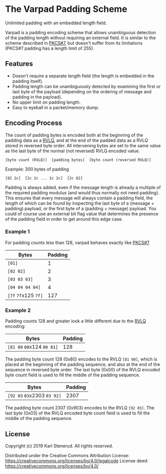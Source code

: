 The Varpad Padding Scheme
=========================

Unlimited padding with an embedded length field.

Varpad is a padding encoding scheme that allows unambiguous detection of the padding length without requiring an external field. It is similar to the scheme described in [PKCS#7](http://tools.ietf.org/html/rfc5652#section-6.3), but doesn't suffer from its limitations (PKCS#7 padding has a length limit of 255).



Features
--------

 * Doesn't require a separate length field (the length is embedded in the padding itself).
 * Padding length can be unambiguously detected by examining the first or last byte of the payload (depending on the ordering of message and padding in the payload).
 * No upper limit on padding length.
 * Easy to eyeball in a packet/memory dump.



Encoding Process
----------------

The count of padding bytes is encoded both at the beginning of the padding data as a [RVLQ](https://github.com/kstenerud/vlq/blob/master/vlq-specification.md), and at the end of the padded data as a RVLQ stored in reversed byte order. All intervening bytes are set to the same value as the last byte of the normal (not reversed) RVLQ encoded value.

    [byte count (RVLQ)]  [padding bytes]  [byte count (reversed RVLQ)]

Example: 300 bytes of padding

    [82 2c]  [2c 2c ... 2c 2c]  [2c 82]

Padding is always added, even if the message length is already a multiple of the required padding modulus (and would thus normally not need padding). This ensures that every message will always contain a padding field, the length of which can be found by inspecting the last byte of a (message + padding) payload, or the first byte of a (padding + message) payload. You could of course use an external bit flag value that determines the presence of the padding field in order to get around this edge case.


### Example 1

For padding counts less than 128, varpad behaves exactly like [PKCS#7](http://tools.ietf.org/html/rfc5652#section-6.3)

| Bytes                | Padding |
| -------------------- | ------- |
| `[01]`               |       1 |
| `[02 02]`            |       2 |
| `[03 03 03]`         |       3 |
| `[04 04 04 04]`      |       4 |
| `[7f` `7f`x125 `7f]` |     127 |


### Example 2

Padding counts 128 and greater look a little different due to the [RVLQ](https://github.com/kstenerud/vlq/blob/master/vlq-specification.md) encoding:

| Bytes                      | Padding |
| -------------------------- | ------- |
| `[81 00` `00`x124 `00 81]` |     128 |

The padding byte count 128 (0x80) encodes to the RVLQ `[81 00]`, which is placed at the beginning of the padding sequence, and also at the end of the sequence in reversed byte order. The last byte (0x00) of the RVLQ encoded byte count field is used to fill the middle of the padding sequence.


| Bytes                       | Padding |
| --------------------------- | ------- |
| `[92 03` `03`x2303 `03 92]` |    2307 |

The padding byte count 2307 (0x903) encodes to the RVLQ `[92 03]`. The last byte (0x03) of the RVLQ encoded byte count field is used to fill the middle of the padding sequence.



License
-------

Copyright (c) 2019 Karl Stenerud. All rights reserved.

Distributed under the Creative Commons Attribution License: https://creativecommons.org/licenses/by/4.0/legalcode
License deed: https://creativecommons.org/licenses/by/4.0/
